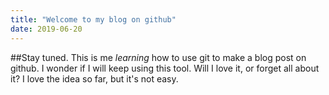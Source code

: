 ```yaml
---
title: "Welcome to my blog on github"
date: 2019-06-20
---
```


##Stay tuned.
This is me _learning_ how to use git to make a blog post on github. 
I wonder if I will keep using this tool.  Will I love it, or forget all about it?  I love the idea so far, but it's not easy. 

